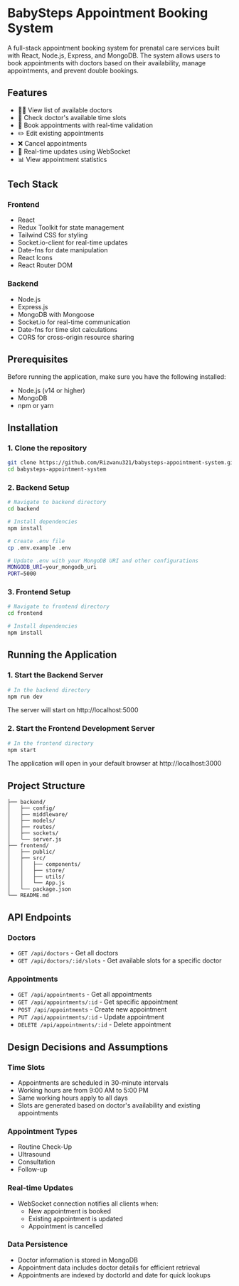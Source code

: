 # BabySteps Appointment Booking System

A full-stack appointment booking system for prenatal care services built with React, Node.js, Express, and MongoDB. The system allows users to book appointments with doctors based on their availability, manage appointments, and prevent double bookings.

## Features

- 👨‍⚕️ View list of available doctors
- 📅 Check doctor's available time slots
- 🏥 Book appointments with real-time validation
- ✏️ Edit existing appointments
- ❌ Cancel appointments
- 🔄 Real-time updates using WebSocket
- 📊 View appointment statistics

## Tech Stack

### Frontend

- React
- Redux Toolkit for state management
- Tailwind CSS for styling
- Socket.io-client for real-time updates
- Date-fns for date manipulation
- React Icons
- React Router DOM

### Backend

- Node.js
- Express.js
- MongoDB with Mongoose
- Socket.io for real-time communication
- Date-fns for time slot calculations
- CORS for cross-origin resource sharing

## Prerequisites

Before running the application, make sure you have the following installed:

- Node.js (v14 or higher)
- MongoDB
- npm or yarn

## Installation

### 1. Clone the repository

```bash
git clone https://github.com/Rizwanu321/babysteps-appointment-system.git
cd babysteps-appointment-system
```

### 2. Backend Setup

```bash
# Navigate to backend directory
cd backend

# Install dependencies
npm install

# Create .env file
cp .env.example .env

# Update .env with your MongoDB URI and other configurations
MONGODB_URI=your_mongodb_uri
PORT=5000
```

### 3. Frontend Setup

```bash
# Navigate to frontend directory
cd frontend

# Install dependencies
npm install
```

## Running the Application

### 1. Start the Backend Server

```bash
# In the backend directory
npm run dev
```

The server will start on http://localhost:5000

### 2. Start the Frontend Development Server

```bash
# In the frontend directory
npm start
```

The application will open in your default browser at http://localhost:3000

## Project Structure

```
├── backend/
│   ├── config/
│   ├── middleware/
│   ├── models/
│   ├── routes/
│   ├── sockets/
│   └── server.js
├── frontend/
│   ├── public/
│   ├── src/
│   │   ├── components/
│   │   ├── store/
│   │   ├── utils/
│   │   └── App.js
│   └── package.json
└── README.md
```

## API Endpoints

### Doctors

- `GET /api/doctors` - Get all doctors
- `GET /api/doctors/:id/slots` - Get available slots for a specific doctor

### Appointments

- `GET /api/appointments` - Get all appointments
- `GET /api/appointments/:id` - Get specific appointment
- `POST /api/appointments` - Create new appointment
- `PUT /api/appointments/:id` - Update appointment
- `DELETE /api/appointments/:id` - Delete appointment

## Design Decisions and Assumptions

### Time Slots

- Appointments are scheduled in 30-minute intervals
- Working hours are from 9:00 AM to 5:00 PM
- Same working hours apply to all days
- Slots are generated based on doctor's availability and existing appointments

### Appointment Types

- Routine Check-Up
- Ultrasound
- Consultation
- Follow-up

### Real-time Updates

- WebSocket connection notifies all clients when:
  - New appointment is booked
  - Existing appointment is updated
  - Appointment is cancelled

### Data Persistence

- Doctor information is stored in MongoDB
- Appointment data includes doctor details for efficient retrieval
- Appointments are indexed by doctorId and date for quick lookups
